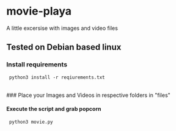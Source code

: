 # movie-playa

A little excersise with images and video files

## Tested on Debian based linux

### Install requirements

<code> python3 install -r reqiurements.txt </code>

<br>
### Place your Images and Videos in respective folders in "files"

<br>

#### Execute the script and grab popcorn
<code>    python3 movie.py </code>
